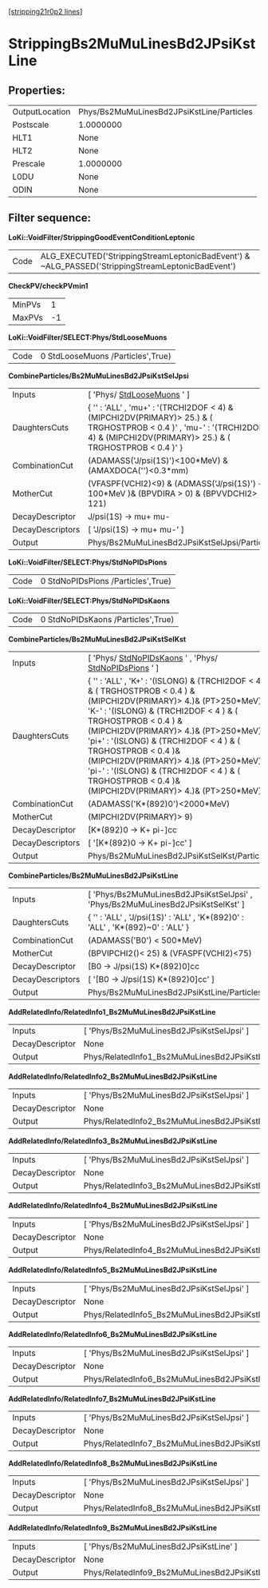 [[stripping21r0p2 lines]](./stripping21r0p2-leptonic)

# StrippingBs2MuMuLinesBd2JPsiKstLine

## Properties:

|                |                                           |
|----------------|-------------------------------------------|
| OutputLocation | Phys/Bs2MuMuLinesBd2JPsiKstLine/Particles |
| Postscale      | 1.0000000                                 |
| HLT1           | None                                      |
| HLT2           | None                                      |
| Prescale       | 1.0000000                                 |
| L0DU           | None                                      |
| ODIN           | None                                      |

## Filter sequence:

**LoKi::VoidFilter/StrippingGoodEventConditionLeptonic**

|      |                                                                                                   |
|------|---------------------------------------------------------------------------------------------------|
| Code | ALG_EXECUTED('StrippingStreamLeptonicBadEvent') & \~ALG_PASSED('StrippingStreamLeptonicBadEvent') |

**CheckPV/checkPVmin1**

|        |     |
|--------|-----|
| MinPVs | 1   |
| MaxPVs | -1  |

**LoKi::VoidFilter/SELECT:Phys/StdLooseMuons**

|      |                                   |
|------|-----------------------------------|
| Code | 0 StdLooseMuons /Particles',True) |

**CombineParticles/Bs2MuMuLinesBd2JPsiKstSelJpsi**

|                  |                                                                                                                                                                                      |
|------------------|--------------------------------------------------------------------------------------------------------------------------------------------------------------------------------------|
| Inputs           | [ 'Phys/ [StdLooseMuons](./stripping21r0p2-stdloosemuons) ' ]                                                                                                                      |
| DaughtersCuts    | { '' : 'ALL' , 'mu+' : '(TRCHI2DOF \< 4) & (MIPCHI2DV(PRIMARY)\> 25.) & ( TRGHOSTPROB \< 0.4 )' , 'mu-' : '(TRCHI2DOF \< 4) & (MIPCHI2DV(PRIMARY)\> 25.) & ( TRGHOSTPROB \< 0.4 )' } |
| CombinationCut   | (ADAMASS('J/psi(1S)')\<100\*MeV) & (AMAXDOCA('')\<0.3\*mm)                                                                                                                           |
| MotherCut        | (VFASPF(VCHI2)\<9) & (ADMASS('J/psi(1S)') \< 100\*MeV )& (BPVDIRA \> 0) & (BPVVDCHI2\> 121)                                                                                          |
| DecayDescriptor  | J/psi(1S) -\> mu+ mu-                                                                                                                                                                |
| DecayDescriptors | [ 'J/psi(1S) -\> mu+ mu-' ]                                                                                                                                                        |
| Output           | Phys/Bs2MuMuLinesBd2JPsiKstSelJpsi/Particles                                                                                                                                         |

**LoKi::VoidFilter/SELECT:Phys/StdNoPIDsPions**

|      |                                    |
|------|------------------------------------|
| Code | 0 StdNoPIDsPions /Particles',True) |

**LoKi::VoidFilter/SELECT:Phys/StdNoPIDsKaons**

|      |                                    |
|------|------------------------------------|
| Code | 0 StdNoPIDsKaons /Particles',True) |

**CombineParticles/Bs2MuMuLinesBd2JPsiKstSelKst**

|                  |                                                                                                                                                                                                                                                                                                                                                                                                                                                                    |
|------------------|--------------------------------------------------------------------------------------------------------------------------------------------------------------------------------------------------------------------------------------------------------------------------------------------------------------------------------------------------------------------------------------------------------------------------------------------------------------------|
| Inputs           | [ 'Phys/ [StdNoPIDsKaons](./stripping21r0p2-stdnopidskaons) ' , 'Phys/ [StdNoPIDsPions](./stripping21r0p2-stdnopidspions) ' ]                                                                                                                                                                                                                                                                                                                                    |
| DaughtersCuts    | { '' : 'ALL' , 'K+' : '(ISLONG) & (TRCHI2DOF \< 4 ) & ( TRGHOSTPROB \< 0.4 ) & (MIPCHI2DV(PRIMARY)\> 4.)& (PT\>250\*MeV)' , 'K-' : '(ISLONG) & (TRCHI2DOF \< 4 ) & ( TRGHOSTPROB \< 0.4 ) & (MIPCHI2DV(PRIMARY)\> 4.)& (PT\>250\*MeV)' , 'pi+' : '(ISLONG) & (TRCHI2DOF \< 4 ) & ( TRGHOSTPROB \< 0.4 )& (MIPCHI2DV(PRIMARY)\> 4.)& (PT\>250\*MeV)' , 'pi-' : '(ISLONG) & (TRCHI2DOF \< 4 ) & ( TRGHOSTPROB \< 0.4 )& (MIPCHI2DV(PRIMARY)\> 4.)& (PT\>250\*MeV)' } |
| CombinationCut   | (ADAMASS('K\*(892)0')\<2000\*MeV)                                                                                                                                                                                                                                                                                                                                                                                                                                  |
| MotherCut        | (MIPCHI2DV(PRIMARY)\> 9)                                                                                                                                                                                                                                                                                                                                                                                                                                           |
| DecayDescriptor  | [K\*(892)0 -\> K+ pi-]cc                                                                                                                                                                                                                                                                                                                                                                                                                                         |
| DecayDescriptors | [ '[K\*(892)0 -\> K+ pi-]cc' ]                                                                                                                                                                                                                                                                                                                                                                                                                                 |
| Output           | Phys/Bs2MuMuLinesBd2JPsiKstSelKst/Particles                                                                                                                                                                                                                                                                                                                                                                                                                        |

**CombineParticles/Bs2MuMuLinesBd2JPsiKstLine**

|                  |                                                                                    |
|------------------|------------------------------------------------------------------------------------|
| Inputs           | [ 'Phys/Bs2MuMuLinesBd2JPsiKstSelJpsi' , 'Phys/Bs2MuMuLinesBd2JPsiKstSelKst' ]   |
| DaughtersCuts    | { '' : 'ALL' , 'J/psi(1S)' : 'ALL' , 'K\*(892)0' : 'ALL' , 'K\*(892)\~0' : 'ALL' } |
| CombinationCut   | (ADAMASS('B0') \< 500\*MeV)                                                        |
| MotherCut        | (BPVIPCHI2()\< 25) & (VFASPF(VCHI2)\<75)                                           |
| DecayDescriptor  | [B0 -\> J/psi(1S) K\*(892)0]cc                                                   |
| DecayDescriptors | [ '[B0 -\> J/psi(1S) K\*(892)0]cc' ]                                           |
| Output           | Phys/Bs2MuMuLinesBd2JPsiKstLine/Particles                                          |

**AddRelatedInfo/RelatedInfo1_Bs2MuMuLinesBd2JPsiKstLine**

|                 |                                                        |
|-----------------|--------------------------------------------------------|
| Inputs          | [ 'Phys/Bs2MuMuLinesBd2JPsiKstSelJpsi' ]             |
| DecayDescriptor | None                                                   |
| Output          | Phys/RelatedInfo1_Bs2MuMuLinesBd2JPsiKstLine/Particles |

**AddRelatedInfo/RelatedInfo2_Bs2MuMuLinesBd2JPsiKstLine**

|                 |                                                        |
|-----------------|--------------------------------------------------------|
| Inputs          | [ 'Phys/Bs2MuMuLinesBd2JPsiKstSelJpsi' ]             |
| DecayDescriptor | None                                                   |
| Output          | Phys/RelatedInfo2_Bs2MuMuLinesBd2JPsiKstLine/Particles |

**AddRelatedInfo/RelatedInfo3_Bs2MuMuLinesBd2JPsiKstLine**

|                 |                                                        |
|-----------------|--------------------------------------------------------|
| Inputs          | [ 'Phys/Bs2MuMuLinesBd2JPsiKstSelJpsi' ]             |
| DecayDescriptor | None                                                   |
| Output          | Phys/RelatedInfo3_Bs2MuMuLinesBd2JPsiKstLine/Particles |

**AddRelatedInfo/RelatedInfo4_Bs2MuMuLinesBd2JPsiKstLine**

|                 |                                                        |
|-----------------|--------------------------------------------------------|
| Inputs          | [ 'Phys/Bs2MuMuLinesBd2JPsiKstSelJpsi' ]             |
| DecayDescriptor | None                                                   |
| Output          | Phys/RelatedInfo4_Bs2MuMuLinesBd2JPsiKstLine/Particles |

**AddRelatedInfo/RelatedInfo5_Bs2MuMuLinesBd2JPsiKstLine**

|                 |                                                        |
|-----------------|--------------------------------------------------------|
| Inputs          | [ 'Phys/Bs2MuMuLinesBd2JPsiKstSelJpsi' ]             |
| DecayDescriptor | None                                                   |
| Output          | Phys/RelatedInfo5_Bs2MuMuLinesBd2JPsiKstLine/Particles |

**AddRelatedInfo/RelatedInfo6_Bs2MuMuLinesBd2JPsiKstLine**

|                 |                                                        |
|-----------------|--------------------------------------------------------|
| Inputs          | [ 'Phys/Bs2MuMuLinesBd2JPsiKstSelJpsi' ]             |
| DecayDescriptor | None                                                   |
| Output          | Phys/RelatedInfo6_Bs2MuMuLinesBd2JPsiKstLine/Particles |

**AddRelatedInfo/RelatedInfo7_Bs2MuMuLinesBd2JPsiKstLine**

|                 |                                                        |
|-----------------|--------------------------------------------------------|
| Inputs          | [ 'Phys/Bs2MuMuLinesBd2JPsiKstSelJpsi' ]             |
| DecayDescriptor | None                                                   |
| Output          | Phys/RelatedInfo7_Bs2MuMuLinesBd2JPsiKstLine/Particles |

**AddRelatedInfo/RelatedInfo8_Bs2MuMuLinesBd2JPsiKstLine**

|                 |                                                        |
|-----------------|--------------------------------------------------------|
| Inputs          | [ 'Phys/Bs2MuMuLinesBd2JPsiKstSelJpsi' ]             |
| DecayDescriptor | None                                                   |
| Output          | Phys/RelatedInfo8_Bs2MuMuLinesBd2JPsiKstLine/Particles |

**AddRelatedInfo/RelatedInfo9_Bs2MuMuLinesBd2JPsiKstLine**

|                 |                                                        |
|-----------------|--------------------------------------------------------|
| Inputs          | [ 'Phys/Bs2MuMuLinesBd2JPsiKstLine' ]                |
| DecayDescriptor | None                                                   |
| Output          | Phys/RelatedInfo9_Bs2MuMuLinesBd2JPsiKstLine/Particles |
